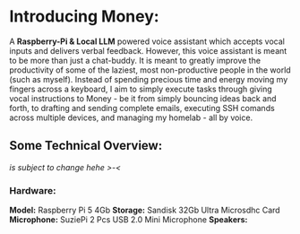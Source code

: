 # Introducing Money:
A **Raspberry-Pi & Local LLM** powered voice assistant which accepts vocal inputs and delivers verbal feedback. 
However, this voice assistant is meant to be more than just a chat-buddy. It is meant to greatly improve the productivity of some of the laziest, most non-productive people in the world (such as myself).
Instead of spending precious time and energy moving my fingers across a keyboard, I aim to simply execute tasks through giving vocal instructions to Money - be it from simply bouncing ideas back and forth, to drafting and sending complete emails, executing SSH comands across multiple devices, and managing my homelab - all by voice.

## Some Technical Overview:
_is subject to change hehe >-<_

### Hardware:
**Model:** Raspberry Pi 5 4Gb 
**Storage:** Sandisk 32Gb Ultra Microsdhc Card
**Microphone:** SuziePi 2 Pcs USB 2.0 Mini Microphone
**Speakers:**

